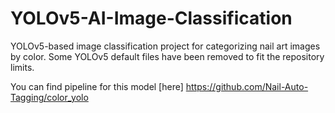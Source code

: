 # YOLOv5-AI-Image-Classification
YOLOv5-based image classification project for categorizing nail art images by color.
Some YOLOv5 default files have been removed to fit the repository limits.

You can find pipeline for this model [here] https://github.com/Nail-Auto-Tagging/color_yolo

